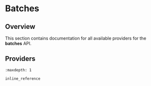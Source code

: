 # Batches

## Overview

This section contains documentation for all available providers for the **batches** API.

## Providers

```{toctree}
:maxdepth: 1

inline_reference
```
